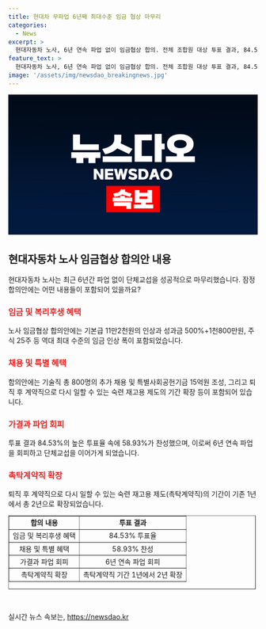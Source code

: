 ```yaml
---
title: 현대차 무파업 6년째 최대수준 임금 협상 마무리
categories:
  - News
excerpt: >
  현대자동차 노사, 6년 연속 파업 없이 임금협상 합의. 전체 조합원 대상 투표 결과, 84.53% 참여로 최대 수준 임금 11만2천원 인상 등 합의안 가결. 추가로 기술직 1천100명 채용, 특별사회공헌기금 15억원 조성, 촉탁계약직 기간 확장 등 협상. 2019년 이후 6년 연속 파업 없이 단체교섭 타결.
feature_text: >
  현대자동차 노사, 6년 연속 파업 없이 임금협상 합의. 전체 조합원 대상 투표 결과, 84.53% 참여로 최대 수준 임금 11만2천원 인상 등 합의안 가결. 추가로 기술직 1천100명 채용, 특별사회공헌기금 15억원 조성, 촉탁계약직 기간 확장 등 협상. 2019년 이후 6년 연속 파업 없이 단체교섭 타결.
image: '/assets/img/newsdao_breakingnews.jpg'
---
```


<p><img src="/assets/img/newsdao_breakingnews.jpg" alt="flaretime 속보" /></p>

<h2 data-ke-size="size26">현대자동차 노사 임금협상 합의안 내용</h2>

<p data-ke-size="size16">현대자동차 노사는 최근 6년간 파업 없이 단체교섭을 성공적으로 마무리했습니다. 잠정 합의안에는 어떤 내용들이 포함되어 있을까요?</p>

<h3><b><span style="color: #ee2323;">임금 및 복리후생 혜택</span></b></h3>

<p data-ke-size="size16">노사 임금협상 합의안에는 기본급 11만2천원의 인상과 성과금 500%+1천800만원, 주식 25주 등 역대 최대 수준의 임금 인상 폭이 포함되었습니다.</p>

<h3><b><span style="color: #ee2323;">채용 및 특별 혜택</span></b></h3>

<p data-ke-size="size16">합의안에는 기술직 총 800명의 추가 채용 및 특별사회공헌기금 15억원 조성, 그리고 퇴직 후 계약직으로 다시 일할 수 있는 숙련 재고용 제도의 기간 확장 등이 포함되어 있습니다.</p>

<h3><b><span style="color: #ee2323;">가결과 파업 회피</span></b></h3>

<p data-ke-size="size16">투표 결과 84.53%의 높은 투표율 속에 58.93%가 찬성했으며, 이로써 6년 연속 파업을 회피하고 단체교섭을 이어가게 되었습니다.</p>

<h3><b><span style="color: #ee2323;">촉탁계약직 확장</span></b></h3>

<p data-ke-size="size16">퇴직 후 계약직으로 다시 일할 수 있는 숙련 재고용 제도(촉탁계약직)의 기간이 기존 1년에서 총 2년으로 확장되었습니다.</p>

<table style="width: 500px; height: 149px;" border="1">
<tbody>
<tr>
<td style="text-align: center; height: 17px;"><b>합의 내용</b></td>
<td style="text-align: center; height: 17px;"><b>투표 결과</b></td>
</tr>
<tr>
<td style="text-align: center; height: 17px;">임금 및 복리후생 혜택</td>
<td style="text-align: center; height: 17px;">84.53% 투표율</td>
</tr>
<tr>
<td style="text-align: center; height: 17px;">채용 및 특별 혜택</td>
<td style="text-align: center; height: 17px;">58.93% 찬성</td>
</tr>
<tr>
<td style="text-align: center; height: 17px;">가결과 파업 회피</td>
<td style="text-align: center; height: 17px;">6년 연속 파업 회피</td>
</tr>
<tr>
<td style="text-align: center; height: 17px;">촉탁계약직 확장</td>
<td style="text-align: center; height: 17px;">촉탁계약직 기간 1년에서 2년 확장</td>
</tr>
</tbody>
</table>

<p data-ke-size="size16">&nbsp;</p>
실시간 뉴스 속보는, <a href="https://newsdao.kr" rel="dofollow">https://newsdao.kr</a>


